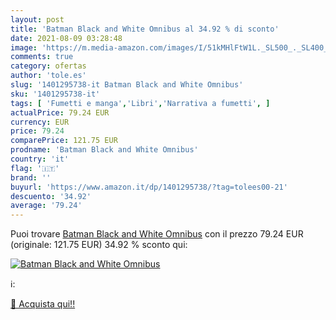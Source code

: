 ```yaml
---
layout: post
title: 'Batman Black and White Omnibus al 34.92 % di sconto'
date: 2021-08-09 03:28:48
image: 'https://m.media-amazon.com/images/I/51kMHlFtW1L._SL500_._SL400_.jpg'
comments: true
category: ofertas
author: 'tole.es'
slug: '1401295738-it Batman Black and White Omnibus'
sku: '1401295738-it'
tags: [ 'Fumetti e manga','Libri','Narrativa a fumetti', ]
actualPrice: 79.24 EUR
currency: EUR
price: 79.24
comparePrice: 121.75 EUR
prodname: 'Batman Black and White Omnibus'
country: 'it'
flag: '🇮🇹'
brand: ''
buyurl: 'https://www.amazon.it/dp/1401295738/?tag=tolees00-21'
descuento: '34.92'
average: '79.24'
---
```


Puoi trovare [Batman Black and White Omnibus](https://www.amazon.it/dp/1401295738/?tag=tolees00-21) con il prezzo 79.24 EUR (originale: 121.75 EUR) 34.92 % sconto qui:

[![Batman Black and White Omnibus](https://m.media-amazon.com/images/I/51kMHlFtW1L._SL500_._SL400_.jpg)](https://www.amazon.it/dp/1401295738/?tag=tolees00-21)

ℹ️:


[🛒 Acquista qui!!](https://www.amazon.it/dp/1401295738/?tag=tolees00-21)
